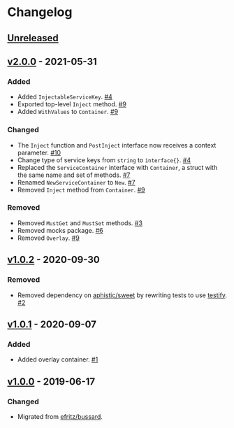 # Changelog

## [Unreleased]

## [v2.0.0] - 2021-05-31

### Added

- Added `InjectableServiceKey`. [#4](https://github.com/go-nacelle/service/pull/4)
- Exported top-level `Inject` method. [#9](https://github.com/go-nacelle/service/pull/9)
- Added `WithValues` to `Container`. [#9](https://github.com/go-nacelle/service/pull/9)

### Changed

- The `Inject` function and `PostInject` interface now receives a context parameter. [#10](https://github.com/go-nacelle/service/pull/10)
- Change type of service keys from `string` to `interface{}`. [#4](https://github.com/go-nacelle/service/pull/4)
- Replaced the `ServiceContainer` interface with `Container`, a struct with the same name and set of methods. [#7](https://github.com/go-nacelle/service/pull/7)
- Renamed `NewServiceContainer` to `New`. [#7](https://github.com/go-nacelle/service/pull/7)
- Removed `Inject` method from `Container`. [#9](https://github.com/go-nacelle/service/pull/9)

### Removed

- Removed `MustGet` and `MustSet` methods. [#3](https://github.com/go-nacelle/service/pull/3)
- Removed mocks package. [#6](https://github.com/go-nacelle/service/pull/6)
- Removed `Overlay`. [#9](https://github.com/go-nacelle/service/pull/9)

## [v1.0.2] - 2020-09-30

### Removed

- Removed dependency on [aphistic/sweet](https://github.com/aphistic/sweet) by rewriting tests to use [testify](https://github.com/stretchr/testify). [#2](https://github.com/go-nacelle/service/pull/2)

## [v1.0.1] - 2020-09-07

### Added

- Added overlay container. [#1](https://github.com/go-nacelle/service/pull/1)

## [v1.0.0] - 2019-06-17

### Changed

- Migrated from [efritz/bussard](https://github.com/efritz/bussard).

[Unreleased]: https://github.com/go-nacelle/service/compare/v2.0.0...HEAD
[v1.0.0]: https://github.com/go-nacelle/service/releases/tag/v1.0.0
[v1.0.1]: https://github.com/go-nacelle/service/compare/v1.0.0...v1.0.1
[v1.0.2]: https://github.com/go-nacelle/service/compare/v1.0.1...v1.0.2
[v2.0.0]: https://github.com/go-nacelle/service/compare/v1.0.2...v2.0.0

